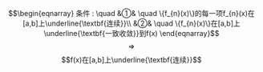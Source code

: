 $$\begin{eqnarray}
条件 : \quad
&①& \quad \{f_{n}(x)\}的每一项f_{n}(x)在[a,b]上\underline{\textbf{连续}}\\
&②& \quad \{f_{n}(x)\}在[a,b]上\underline{\textbf{一致收敛}}到f(x)
\end{eqnarray}$$
$$\Rightarrow$$
$$f(x)在[a,b]上\underline{\textbf{连续}}$$